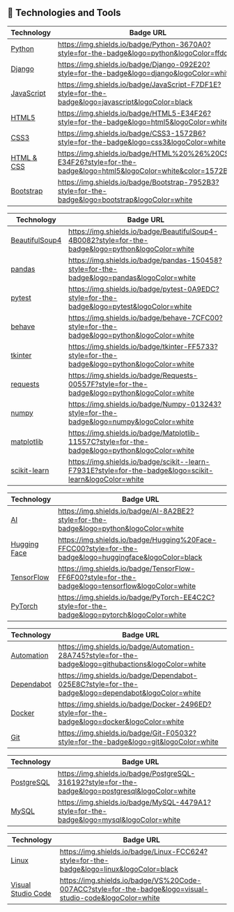 ## 🚀 Technologies and Tools

| Technology         | Badge URL                                                                                  |
|--------------------|--------------------------------------------------------------------------------------------|
| [Python](https://img.shields.io/badge/Python-3670A0?style=for-the-badge&logo=python&logoColor=ffdd54)         | https://img.shields.io/badge/Python-3670A0?style=for-the-badge&logo=python&logoColor=ffdd54          |
| [Django](https://img.shields.io/badge/Django-092E20?style=for-the-badge&logo=django&logoColor=white)           | https://img.shields.io/badge/Django-092E20?style=for-the-badge&logo=django&logoColor=white            |
| [JavaScript](https://img.shields.io/badge/JavaScript-F7DF1E?style=for-the-badge&logo=javascript&logoColor=black) | https://img.shields.io/badge/JavaScript-F7DF1E?style=for-the-badge&logo=javascript&logoColor=black    |
| [HTML5](https://img.shields.io/badge/HTML5-E34F26?style=for-the-badge&logo=html5&logoColor=white)               | https://img.shields.io/badge/HTML5-E34F26?style=for-the-badge&logo=html5&logoColor=white               |
| [CSS3](https://img.shields.io/badge/CSS3-1572B6?style=for-the-badge&logo=css3&logoColor=white)                   | https://img.shields.io/badge/CSS3-1572B6?style=for-the-badge&logo=css3&logoColor=white                 |
| [HTML & CSS](https://img.shields.io/badge/HTML%20%26%20CSS-E34F26?style=for-the-badge&logo=html5&logoColor=white&color=1572B6) | https://img.shields.io/badge/HTML%20%26%20CSS-E34F26?style=for-the-badge&logo=html5&logoColor=white&color=1572B6 |
| [Bootstrap](https://img.shields.io/badge/Bootstrap-7952B3?style=for-the-badge&logo=bootstrap&logoColor=white)     | https://img.shields.io/badge/Bootstrap-7952B3?style=for-the-badge&logo=bootstrap&logoColor=white       |

| Technology         | Badge URL                                                                                  |
|--------------------|--------------------------------------------------------------------------------------------|
| [BeautifulSoup4](https://img.shields.io/badge/BeautifulSoup4-4B0082?style=for-the-badge&logo=python&logoColor=white) | https://img.shields.io/badge/BeautifulSoup4-4B0082?style=for-the-badge&logo=python&logoColor=white    |
| [pandas](https://img.shields.io/badge/pandas-150458?style=for-the-badge&logo=pandas&logoColor=white)                 | https://img.shields.io/badge/pandas-150458?style=for-the-badge&logo=pandas&logoColor=white             |
| [pytest](https://img.shields.io/badge/pytest-0A9EDC?style=for-the-badge&logo=pytest&logoColor=white)                 | https://img.shields.io/badge/pytest-0A9EDC?style=for-the-badge&logo=pytest&logoColor=white             |
| [behave](https://img.shields.io/badge/behave-7CFC00?style=for-the-badge&logo=python&logoColor=white)                 | https://img.shields.io/badge/behave-7CFC00?style=for-the-badge&logo=python&logoColor=white             |
| [tkinter](https://img.shields.io/badge/tkinter-FF5733?style=for-the-badge&logo=python&logoColor=white)               | https://img.shields.io/badge/tkinter-FF5733?style=for-the-badge&logo=python&logoColor=white             |
| [requests](https://img.shields.io/badge/Requests-00557F?style=for-the-badge&logo=python&logoColor=white)             | https://img.shields.io/badge/Requests-00557F?style=for-the-badge&logo=python&logoColor=white            |
| [numpy](https://img.shields.io/badge/Numpy-013243?style=for-the-badge&logo=numpy&logoColor=white)                     | https://img.shields.io/badge/Numpy-013243?style=for-the-badge&logo=numpy&logoColor=white                |
| [matplotlib](https://img.shields.io/badge/Matplotlib-11557C?style=for-the-badge&logo=python&logoColor=white)         | https://img.shields.io/badge/Matplotlib-11557C?style=for-the-badge&logo=python&logoColor=white          |
| [scikit-learn](https://img.shields.io/badge/scikit--learn-F7931E?style=for-the-badge&logo=scikit-learn&logoColor=white) | https://img.shields.io/badge/scikit--learn-F7931E?style=for-the-badge&logo=scikit-learn&logoColor=white  |

| Technology         | Badge URL                                                                                  |
|--------------------|--------------------------------------------------------------------------------------------|
| [AI](https://img.shields.io/badge/AI-8A2BE2?style=for-the-badge&logo=python&logoColor=white)                         | https://img.shields.io/badge/AI-8A2BE2?style=for-the-badge&logo=python&logoColor=white                 |
| [Hugging Face](https://img.shields.io/badge/Hugging%20Face-FFCC00?style=for-the-badge&logo=huggingface&logoColor=black) | https://img.shields.io/badge/Hugging%20Face-FFCC00?style=for-the-badge&logo=huggingface&logoColor=black |
| [TensorFlow](https://img.shields.io/badge/TensorFlow-FF6F00?style=for-the-badge&logo=tensorflow&logoColor=white)       | https://img.shields.io/badge/TensorFlow-FF6F00?style=for-the-badge&logo=tensorflow&logoColor=white       |
| [PyTorch](https://img.shields.io/badge/PyTorch-EE4C2C?style=for-the-badge&logo=pytorch&logoColor=white)                 | https://img.shields.io/badge/PyTorch-EE4C2C?style=for-the-badge&logo=pytorch&logoColor=white             |

| Technology         | Badge URL                                                                                  |
|--------------------|--------------------------------------------------------------------------------------------|
| [Automation](https://img.shields.io/badge/Automation-28A745?style=for-the-badge&logo=githubactions&logoColor=white)     | https://img.shields.io/badge/Automation-28A745?style=for-the-badge&logo=githubactions&logoColor=white   |
| [Dependabot](https://img.shields.io/badge/Dependabot-025E8C?style=for-the-badge&logo=dependabot&logoColor=white)         | https://img.shields.io/badge/Dependabot-025E8C?style=for-the-badge&logo=dependabot&logoColor=white       |
| [Docker](https://img.shields.io/badge/Docker-2496ED?style=for-the-badge&logo=docker&logoColor=white)                     | https://img.shields.io/badge/Docker-2496ED?style=for-the-badge&logo=docker&logoColor=white               |
| [Git](https://img.shields.io/badge/Git-F05032?style=for-the-badge&logo=git&logoColor=white)                               | https://img.shields.io/badge/Git-F05032?style=for-the-badge&logo=git&logoColor=white                     |

| Technology         | Badge URL                                                                                  |
|--------------------|--------------------------------------------------------------------------------------------|
| [PostgreSQL](https://img.shields.io/badge/PostgreSQL-316192?style=for-the-badge&logo=postgresql&logoColor=white)           | https://img.shields.io/badge/PostgreSQL-316192?style=for-the-badge&logo=postgresql&logoColor=white       |
| [MySQL](https://img.shields.io/badge/MySQL-4479A1?style=for-the-badge&logo=mysql&logoColor=white)                           | https://img.shields.io/badge/MySQL-4479A1?style=for-the-badge&logo=mysql&logoColor=white                 |

| Technology         | Badge URL                                                                                  |
|--------------------|--------------------------------------------------------------------------------------------|
| [Linux](https://img.shields.io/badge/Linux-FCC624?style=for-the-badge&logo=linux&logoColor=black)                           | https://img.shields.io/badge/Linux-FCC624?style=for-the-badge&logo=linux&logoColor=black                 |
| [Visual Studio Code](https://img.shields.io/badge/VS%20Code-007ACC?style=for-the-badge&logo=visual-studio-code&logoColor=white) | https://img.shields.io/badge/VS%20Code-007ACC?style=for-the-badge&logo=visual-studio-code&logoColor=white |
